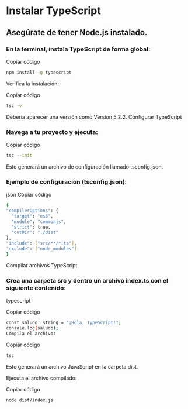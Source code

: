 # Instalar TypeScript
 
## Asegúrate de tener Node.js instalado.
 
### En la terminal, instala TypeScript de forma global:
 
Copiar código
  ``` bash
npm install -g typescript
  ```
Verifica la instalación:
 
Copiar código
  ``` bash
  tsc -v
  ```
Debería aparecer una versión como Version 5.2.2.
Configurar TypeScript
### Navega a tu proyecto y ejecuta:
 
Copiar código
  ``` bash
  tsc --init
  ```
Esto generará un archivo de configuración llamado tsconfig.json.
 
### Ejemplo de configuración (tsconfig.json):
 
json
Copiar código
  ``` bash
  {
  "compilerOptions": {
    "target": "es6",
    "module": "commonjs",
    "strict": true,
    "outDir": "./dist"
  },
  "include": ["src/**/*.ts"],
  "exclude": ["node_modules"]
  }
  ```
Compilar archivos TypeScript
 
### Crea una carpeta src y dentro un archivo index.ts con el siguiente contenido:
 
typescript
 
Copiar código
  ``` bash
  const saludo: string = "¡Hola, TypeScript!";
  console.log(saludo);
  Compila el archivo:
  ```
Copiar código
  ``` bash
  tsc
  ```
Esto generará un archivo JavaScript en la carpeta dist.
 
Ejecuta el archivo compilado:
 
Copiar código
  ``` bash
  node dist/index.js
```
